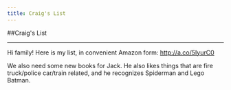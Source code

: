 ```yaml
---
title: Craig's List
---
```


##Craig's List

---

Hi family! Here is my list, in convenient Amazon form: <http://a.co/5IyurC0>

We also need some new books for Jack. He also likes things that are fire truck/police car/train related, and he recognizes Spiderman and Lego Batman.
